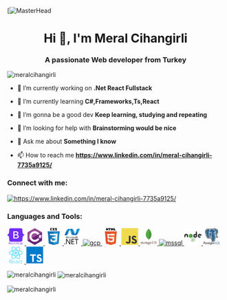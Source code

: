 [![MasterHead](https://unsplash.com/photos/a-computer-screen-with-the-words-do-not-enter-on-it-yUkEToM0JPA)
<h1 align="center">Hi 👋, I'm Meral Cihangirli</h1>
<h3 align="center">A passionate Web developer from Turkey</h3>

<p align="left"> <img src="https://komarev.com/ghpvc/?username=meralcihangirli&label=Profile%20views&color=0e75b6&style=flat" alt="meralcihangirli" /> </p>

- 🔭 I’m currently working on **.Net React Fullstack**

- 🌱 I’m currently learning **C#,Frameworks,Ts,React**

- 👯 I’m gonna be a good dev **Keep learning, studying and repeating**

- 🤝 I’m looking for help with **Brainstorming would be nice**

- 💬 Ask me about **Something I know**

- 📫 How to reach me **https://www.linkedin.com/in/meral-cihangirli-7735a9125/**

<h3 align="left">Connect with me:</h3>
<p align="left">
<a href="https://linkedin.com/in/https://www.linkedin.com/in/meral-cihangirli-7735a9125/" target="blank"><img align="center" src="https://raw.githubusercontent.com/rahuldkjain/github-profile-readme-generator/master/src/images/icons/Social/linked-in-alt.svg" alt="https://www.linkedin.com/in/meral-cihangirli-7735a9125/" height="30" width="40" /></a>
</p>

<h3 align="left">Languages and Tools:</h3>
<p align="left"> <a href="https://getbootstrap.com" target="_blank" rel="noreferrer"> <img src="https://raw.githubusercontent.com/devicons/devicon/master/icons/bootstrap/bootstrap-plain-wordmark.svg" alt="bootstrap" width="40" height="40"/> </a> <a href="https://www.w3schools.com/cs/" target="_blank" rel="noreferrer"> <img src="https://raw.githubusercontent.com/devicons/devicon/master/icons/csharp/csharp-original.svg" alt="csharp" width="40" height="40"/> </a> <a href="https://www.w3schools.com/css/" target="_blank" rel="noreferrer"> <img src="https://raw.githubusercontent.com/devicons/devicon/master/icons/css3/css3-original-wordmark.svg" alt="css3" width="40" height="40"/> </a> <a href="https://dotnet.microsoft.com/" target="_blank" rel="noreferrer"> <img src="https://raw.githubusercontent.com/devicons/devicon/master/icons/dot-net/dot-net-original-wordmark.svg" alt="dotnet" width="40" height="40"/> </a> <a href="https://cloud.google.com" target="_blank" rel="noreferrer"> <img src="https://www.vectorlogo.zone/logos/google_cloud/google_cloud-icon.svg" alt="gcp" width="40" height="40"/> </a> <a href="https://www.w3.org/html/" target="_blank" rel="noreferrer"> <img src="https://raw.githubusercontent.com/devicons/devicon/master/icons/html5/html5-original-wordmark.svg" alt="html5" width="40" height="40"/> </a> <a href="https://developer.mozilla.org/en-US/docs/Web/JavaScript" target="_blank" rel="noreferrer"> <img src="https://raw.githubusercontent.com/devicons/devicon/master/icons/javascript/javascript-original.svg" alt="javascript" width="40" height="40"/> </a> <a href="https://www.mongodb.com/" target="_blank" rel="noreferrer"> <img src="https://raw.githubusercontent.com/devicons/devicon/master/icons/mongodb/mongodb-original-wordmark.svg" alt="mongodb" width="40" height="40"/> </a> <a href="https://www.microsoft.com/en-us/sql-server" target="_blank" rel="noreferrer"> <img src="https://www.svgrepo.com/show/303229/microsoft-sql-server-logo.svg" alt="mssql" width="40" height="40"/> </a> <a href="https://nodejs.org" target="_blank" rel="noreferrer"> <img src="https://raw.githubusercontent.com/devicons/devicon/master/icons/nodejs/nodejs-original-wordmark.svg" alt="nodejs" width="40" height="40"/> </a> <a href="https://www.postgresql.org" target="_blank" rel="noreferrer"> <img src="https://raw.githubusercontent.com/devicons/devicon/master/icons/postgresql/postgresql-original-wordmark.svg" alt="postgresql" width="40" height="40"/> </a> <a href="https://reactjs.org/" target="_blank" rel="noreferrer"> <img src="https://raw.githubusercontent.com/devicons/devicon/master/icons/react/react-original-wordmark.svg" alt="react" width="40" height="40"/> </a> <a href="https://www.typescriptlang.org/" target="_blank" rel="noreferrer"> <img src="https://raw.githubusercontent.com/devicons/devicon/master/icons/typescript/typescript-original.svg" alt="typescript" width="40" height="40"/> </a> </p>

<p><img align="left" src="https://github-readme-stats.vercel.app/api/top-langs?username=meralcihangirli&show_icons=true&locale=en&layout=compact" alt="meralcihangirli" /></p>

<p>&nbsp;<img align="center" src="https://github-readme-stats.vercel.app/api?username=meralcihangirli&show_icons=true&locale=en" alt="meralcihangirli" /></p>

<p><img align="center" src="https://github-readme-streak-stats.herokuapp.com/?user=meralcihangirli&" alt="meralcihangirli" /></p>
